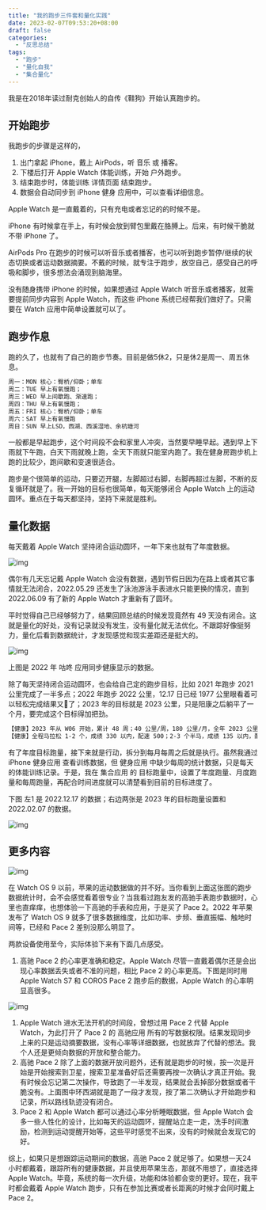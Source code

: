 ```yaml
---
title: "我的跑步三件套和量化实践"
date: 2023-02-07T09:53:20+08:00
draft: false
categories:
  - "反思总结"
tags:
  - "跑步"
  - "量化自我"
  - "集合量化"
---
```


我是在2018年读过耐克创始人的自传《鞋狗》开始认真跑步的。

## 开始跑步

我跑步的步骤是这样的，

1. 出门拿起 iPhone，戴上 AirPods，听 音乐 或 播客。
2. 下楼后打开 Apple Watch 体能训练，开始 户外跑步。
3. 结束跑步时，体能训练 详情页面 结束跑步。
4. 数据会自动同步到 iPhone 健身 应用中，可以查看详细信息。

Apple Watch 是一直戴着的，只有充电或者忘记的的时候不是。

iPhone 有时候拿在手上，有时候会放到臂包里戴在胳膊上。后来，有时候干脆就不带 iPhone 了。

AirPods Pro 在跑步的时候可以听音乐或者播客，也可以听到跑步暂停/继续的状态切换或者运动数据摘要。不戴的时候，就专注于跑步，放空自己，感受自己的呼吸和脚步，很多想法会涌现到脑海里。

没有随身携带 iPhone 的时候，如果想通过 Apple Watch 听音乐或者播客，就需要提前同步内容到 Apple Watch，而这些 iPhone 系统已经帮我们做好了。只需要在 Watch 应用中简单设置就可以了。

## 跑步作息

跑的久了，也就有了自己的跑步节奏。目前是做5休2，只是休2是周一、周五休息。

```bash
周一：MON 核心：臀桥/仰卧；单车
周二：TUE 早上有氧慢跑；
周三：WED 早上间歇跑、渐速跑；
周四：THU 早上有氧慢跑；
周五：FRI 核心：臀桥/仰卧；单车
周六：SAT 早上有氧慢跑
周日：SUN 早上LSD，西湖、西溪湿地、余杭塘河
```

一般都是早起跑步，这个时间段不会和家里人冲突，当然要早睡早起。遇到早上下雨就下午跑，白天下雨就晚上跑，全天下雨就只能室内跑了。我在健身房跑步机上跑的比较少，跑间歇和变速很适合。

跑步是个很简单的运动，只要迈开腿，左脚超过右脚，右脚再超过左脚，不断的反复循环就是了。我一开始的目标也很简单，每天能够闭合 Apple Watch 上的运动圆环。重点在于每天都坚持，坚持下来就是胜利。

## 量化数据

每天戴着 Apple Watch 坚持闭合运动圆环，一年下来也就有了年度数据。

![img](https://cdn.nlark.com/yuque/0/2023/png/177619/1675735726794-3256d7af-64d5-49d8-9dce-acb0b6a9a607.png)

偶尔有几天忘记戴 Apple Watch 会没有数据，遇到节假日因为在路上或者其它事情就无法闭合，2022.05.29 还发生了泳池游泳手表进水只能更换的情况，直到 2022.06.09 有了新的 Apple Watch 才重新有了圆环。

平时觉得自己已经够努力了，结果回顾总结的时候发现竟然有 49 天没有闭合。这就是量化的好处，没有记录就没有发生，没有量化就无法优化。不跟踪好像挺努力，量化后看到数据统计，才发现感觉和现实差距还是挺大的。

![img](https://cdn.nlark.com/yuque/0/2023/png/177619/1675740922389-0e2b808e-4e9f-4961-9408-9873ccaaecfb.png)

上图是 2022 年 咕咚 应用同步健康显示的数据。

除了每天坚持闭合运动圆环，也会给自己定的跑步目标，比如 2021 年跑步 2021 公里完成了一半多点；2022 年跑步 2022 公里，12.17 日已经 1977 公里眼看着可以轻松完成结果又🐑了；2023 年的目标就是 2023 公里，只是阳康之后躺平了一个月，要完成这个目标得加把劲。

```bash
【健康】2023 年从 W06 开始，累计 48 周；40 公里/周，180 公里/月，全年 2023 公里；
【健康】全程马拉松 1-2 个，成绩 330 以内，配速 500；2-3 个半马，成绩 135 以内，配速 430；
```

有了年度目标跑量，接下来就是行动，拆分到每月每周之后就是执行。虽然我通过 iPhone 健身应用 查看训练数据，但 健身应用 中缺少每周的统计数据，只是每天的体能训练记录。于是，我在 集合应用 的 目标跑量中，设置了年度跑量、月度跑量和每周跑量，再配合时间进度就可以清楚看到目前的目标进度了。

下图 左1 是 2022.12.17 的数据；右边两张是 2023 年的目标跑量设置和 2022.02.07 的数据。

![img](https://cdn.nlark.com/yuque/0/2023/png/177619/1675738054659-56c83080-6dcb-4dd1-bbd6-ee0cf4d68af2.png)

## 更多内容

![img](https://cdn.nlark.com/yuque/0/2023/png/177619/1675739173539-85ffa690-fb2c-4b39-bb95-3b9817b41918.png)

在 Watch OS 9 以前，苹果的运动数据做的并不好。当你看到上面这张图的跑步数据统计时，会不会感觉看着很专业？当我看过跑友发的高驰手表跑步数据时，心里也直痒痒，也想体验一下高驰的手表和应用，于是买了 Pace 2。2022 年苹果发布了 Watch OS 9 就多了很多数据维度，比如功率、步频、垂直振幅、触地时间等，已经和 Pace 2 差别没那么明显了。

两款设备使用至今，实际体验下来有下面几点感受。

1. 高驰 Pace 2 的心率更准确和稳定。Apple Watch 尽管一直戴着偶尔还是会出现心率数据丢失或者不准的问题，相比 Pace 2 的心率更高。下图是同时用 Apple Watch S7 和 COROS Pace 2 跑步后的数据，Apple Watch 的心率明显高很多。

![img](https://cdn.nlark.com/yuque/0/2023/png/177619/1675738402243-dbd26b8f-399c-4a6a-8478-c5b7bebc4376.png)

1. Apple Watch 进水无法开机的时间段，曾想过用 Pace 2 代替 Apple Watch，为此打开了 Pace 2 的 高驰应用 所有的写数据权限。结果发现同步上来的只是运动摘要数据，没有心率等详细数据，也就放弃了代替的想法。我个人还是更倾向数据的开放和整合能力。
2. 高驰 Pace 2 除了上面的数据开放问题外，还有就是跑步的时候，按一次是开始是开始搜索到卫星，搜索卫星准备好后还需要再按一次确认才真正开始。我有时候会忘记第二次操作，导致跑了一半发现，结果就会丢掉部分数据或者干脆没有。上面图中环西湖就是跑了一段才发现，按了第二次确认才开始跑步和记录，所以路线轨迹没有闭合。
3. Pace 2 和 Apple Watch 都可以通过心率分析睡眠数据，但 Apple Watch 会多一些人性化的设计，比如每天的运动圆环，提醒站立走一走，洗手时间激励，检测到运动提醒开始等，这些平时感觉不出来，没有的时候就会发现它的好。

综上，如果只是想跟踪运动期间的数据，高驰 Pace 2 就足够了。如果想一天24小时都戴着，跟踪所有的健康数据，并且使用苹果生态，那就不用想了，直接选择 Apple Watch。毕竟，系统的每一次升级，功能和体验都会变的更好。现在，我平时都会戴着 Apple Watch 跑步，只有在参加比赛或者长距离的时候才会同时戴上 Pace 2。